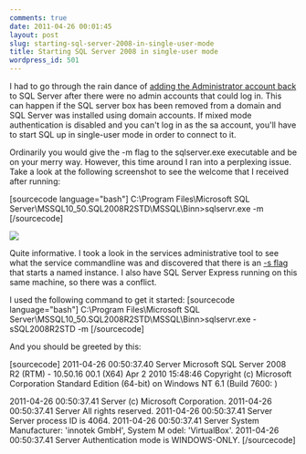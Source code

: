 ```yaml
---
comments: true
date: 2011-04-26 00:01:45
layout: post
slug: starting-sql-server-2008-in-single-user-mode
title: Starting SQL Server 2008 in single-user mode
wordpress_id: 501
---
```


I had to go through the rain dance of [adding the Administrator account back](http://msdn.microsoft.com/en-us/library/dd207004.aspx) to SQL Server after there were no admin accounts that could log in. This can happen if the SQL server box has been removed from a domain and SQL Server was installed using domain accounts. If mixed mode authentication is disabled and you can't log in as the sa account, you'll have to start SQL up in single-user mode in order to connect to it.

Ordinarily you would give the -m flag to the sqlserver.exe executable and be on your merry way. However, this time around I ran into a perplexing issue. Take a look at the following screenshot to see the welcome that I received after running:

[sourcecode language="bash"]
C:\Program Files\Microsoft SQL Server\MSSQL10_50.SQL2008R2STD\MSSQL\Binn>sqlservr.exe -m
[/sourcecode]

[![](http://crmvoyager.files.wordpress.com/2011/04/sqlsserver.png)](http://crmvoyager.files.wordpress.com/2011/04/sqlsserver.png)

Quite informative. I took a look in the services administrative tool to see what the service commandline was and discovered that there is an [-s flag](http://msdn.microsoft.com/en-us/library/ms190737.aspx) that starts a named instance. I also have SQL Server Express running on this same machine, so there was a conflict.

I used the following command to get it started:
[sourcecode language="bash"]
C:\Program Files\Microsoft SQL Server\MSSQL10_50.SQL2008R2STD\MSSQL\Binn>sqlservr.exe  -sSQL2008R2STD -m
[/sourcecode]

And you should be greeted by this:

[sourcecode]
2011-04-26 00:50:37.40 Server      Microsoft SQL Server 2008 R2 (RTM) - 10.50.16
00.1 (X64)
        Apr  2 2010 15:48:46
        Copyright (c) Microsoft Corporation
        Standard Edition (64-bit) on Windows NT 6.1 <X64> (Build 7600: )

2011-04-26 00:50:37.41 Server      (c) Microsoft Corporation.
2011-04-26 00:50:37.41 Server      All rights reserved.
2011-04-26 00:50:37.41 Server      Server process ID is 4064.
2011-04-26 00:50:37.41 Server      System Manufacturer: 'innotek GmbH', System M
odel: 'VirtualBox'.
2011-04-26 00:50:37.41 Server      Authentication mode is WINDOWS-ONLY.
[/sourcecode]


